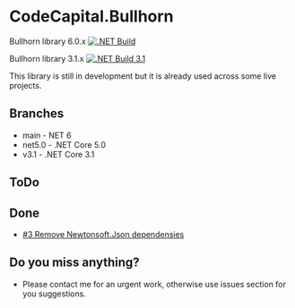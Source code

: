 # CodeCapital.Bullhorn

Bullhorn library 6.0.x
[![.NET Build](https://github.com/codecapital/CodeCapital.Bullhorn/actions/workflows/dotnet.yml/badge.svg)](https://github.com/codecapital/CodeCapital.Bullhorn/actions/workflows/dotnet.yml)

Bullhorn library 3.1.x
[![.NET Build 3.1](https://github.com/codecapital/CodeCapital.Bullhorn/actions/workflows/dotnet3.1.yml/badge.svg)](https://github.com/codecapital/CodeCapital.Bullhorn/actions/workflows/dotnet3.1.yml)


This library is still in development but it is already used across some live projects.

## Branches
- main - NET 6
- net5.0 - .NET Core 5.0
- v3.1 - .NET Core 3.1

## ToDo

## Done
- [#3 Remove Newtonsoft.Json dependensies](https://github.com/codecapital/CodeCapital.Bullhorn/issues/3)


## Do you miss anything?
- Please contact me for an urgent work, otherwise use issues section for you suggestions.


